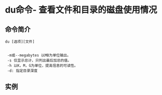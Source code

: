 # du命令- 查看文件和目录的磁盘使用情况

## 命令简介

`du [选项][文件] `

```shell

 -m或--megabytes 以MB为单位输出。 
 -s 仅显示总计，只列出最后加总的值。 
 -h 以K，M，G为单位，提高信息的可读性。 
 -d: 指定目录深度
```

## 实例
